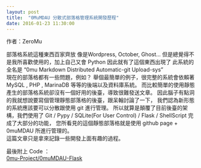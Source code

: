 ```yaml
---
layout: post
title:  "0MuMDAU 分散式部落格管理系統開發歷程" 
date: 2016-01-23 11:30:00
---
```

作者：ZeroMu

部落格系統這種東西百家齊放 像是Wordpress, October, Ghost... 
但是總覺得不是我所喜歡使用的，加上自己又會 Python 因此就有了這個東西出現了
此系統的全名是 “0mu Markdown Distributed Automatic-git Upload-sys”
<br />
現在的部落格都有一些問題，例如？
舉個最簡單的例子，很完整的系統會依賴著 MySQL , PHP , MarinaDB 等等的後端以及資料庫系統。
而比較簡單的使用靜態產生的部落格系統卻沒有一個好用的後臺，導致很難發送文章。
因此腦子有點洞的我就想說要寫個管理靜態部落格的後臺，跟呆翰討論了一下，
我們認為新形態的系統應該要可以分散跟使用 git 進行管理。
所以就算是顛覆了目前後臺的架構，我們使用了 Git / Pypy / SQLite(For User Control) / Flask / ShellScript 完成了大部分的功能，
您所看見的這個靜態部落格就是使用 github page + 0muMDAU 所進行管理的。
<br />
這篇文章只是拿來記錄一些開發上面有趣的過程。

最後附上 Code ：
<br />
<a class="embedly-card" href="https://github.com/0mu-Project/0muMDAU-Flask">0mu-Project/0muMDAU-Flask</a>
<script async src="//cdn.embedly.com/widgets/platform.js" charset="UTF-8"></script>





